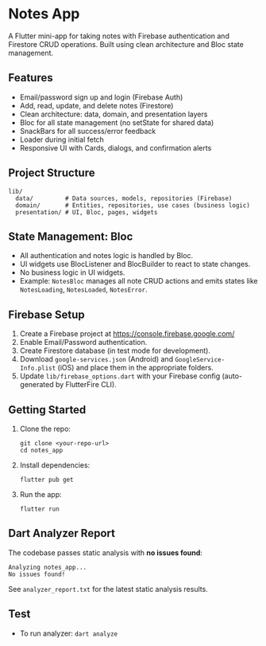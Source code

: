 # Notes App

A Flutter mini-app for taking notes with Firebase authentication and Firestore CRUD operations. Built using clean architecture and Bloc state management.

## Features
- Email/password sign up and login (Firebase Auth)
- Add, read, update, and delete notes (Firestore)
- Clean architecture: data, domain, and presentation layers
- Bloc for all state management (no setState for shared data)
- SnackBars for all success/error feedback
- Loader during initial fetch
- Responsive UI with Cards, dialogs, and confirmation alerts

## Project Structure
```
lib/
  data/         # Data sources, models, repositories (Firebase)
  domain/       # Entities, repositories, use cases (business logic)
  presentation/ # UI, Bloc, pages, widgets
```

## State Management: Bloc
- All authentication and notes logic is handled by Bloc.
- UI widgets use BlocListener and BlocBuilder to react to state changes.
- No business logic in UI widgets.
- Example: `NotesBloc` manages all note CRUD actions and emits states like `NotesLoading`, `NotesLoaded`, `NotesError`.

## Firebase Setup
1. Create a Firebase project at https://console.firebase.google.com/
2. Enable Email/Password authentication.
3. Create Firestore database (in test mode for development).
4. Download `google-services.json` (Android) and `GoogleService-Info.plist` (iOS) and place them in the appropriate folders.
5. Update `lib/firebase_options.dart` with your Firebase config (auto-generated by FlutterFire CLI).

## Getting Started
1. Clone the repo:
   ```
   git clone <your-repo-url>
   cd notes_app
   ```
2. Install dependencies:
   ```
   flutter pub get
   ```
3. Run the app:
   ```
   flutter run
   ```

## Dart Analyzer Report
The codebase passes static analysis with **no issues found**:
```
Analyzing notes_app...
No issues found!
```
See `analyzer_report.txt` for the latest static analysis results.

## Test

- To run analyzer: `dart analyze`



